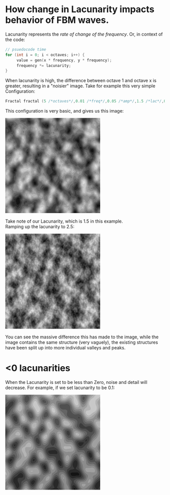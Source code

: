 # How change in Lacunarity impacts behavior of FBM waves. 

Lacunarity represents the _rate of change of the frequency_. Or, in context of the code:
```cpp
// psuedocode time
for (int i = 0; i < octaves; i++) {
     value = gen(x * frequency, y * frequency);
     frequency *= lacunarity;
}
```
When lacunarity is high, the difference between octave 1 and octave x is greater, resulting in a "noisier" image. Take for example this very simple Configuration:
```cpp
Fractal fractal (5 /*octaves*/,0.01 /*freq*/,0.05 /*amp*/,1.5 /*lac*/,0.5 /*pers*/,255.0 /*max*/,0.0 /*min*/);
```
This configuration is very basic, and gives us this image:

<img src="https://github.com/RylanYancey/DomainWarpingBehavior/blob/main/images/Screenshot_20220627_132919.png" width="300" height="300">

Take note of our Lacunarity, which is 1.5 in this example.\
Ramping up the lacunarity to 2.5:

<img src="https://github.com/RylanYancey/DomainWarpingBehavior/blob/main/images/lacunarity2.5.png" width="300" height="300">

You can see the massive difference this has made to the image, while the image contains the same structure (very vaguely), the existing structures have been split up into more individual valleys and peaks. 

# <0 lacunarities

When the Lacunarity is set to be less than Zero, noise and detail will decrease. For example, if we set lacunarity to be 0.1:

<img src="https://github.com/RylanYancey/DomainWarpingBehavior/blob/main/images/lacunarity0.1.png" width="300" height="300">
